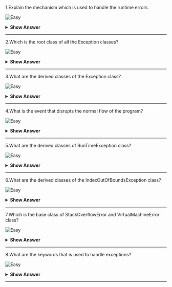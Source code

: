 1.Explain the mechanism which is used to handle the runtime errors.

![Easy](https://raw.githubusercontent.com/revaturelabs/interviewquestions/aef8eff919a3b083089641381ed9a9101ed21fba/ComplexityTags/simple%20(2).svg)

<details markdown="1"><summary><b> Show Answer</b></summary>
  
>Exception handling is the mechanism which is used to handle the runtime errors using checked and unchecked exceptions classes.
  
</details>

---

2.Which is the root class of all the Exception classes?

![Easy](https://raw.githubusercontent.com/revaturelabs/interviewquestions/aef8eff919a3b083089641381ed9a9101ed21fba/ComplexityTags/simple%20(2).svg)

<details markdown="1"><summary> <b> Show Answer</b></summary>
  
> `Java.lang.Throwable` is the root class of all the Exception classes.
</details>

---

3.What are the derived classes of the Exception class?

![Easy](https://raw.githubusercontent.com/revaturelabs/interviewquestions/aef8eff919a3b083089641381ed9a9101ed21fba/ComplexityTags/simple%20(2).svg)

<details markdown="1"><summary> <b> Show Answer</b></summary>
  
>ClassNotFoundException,IOException,SQLException,RunTimeException.
  
</details>

---

4.What is the event that disrupts the normal flow of the program?

![Easy](https://raw.githubusercontent.com/revaturelabs/interviewquestions/aef8eff919a3b083089641381ed9a9101ed21fba/ComplexityTags/simple%20(2).svg)

<details markdown="1"><summary> <b> Show Answer</b></summary>
  
>Exception is the event that disrupts the normal flow of the program.
  
</details>

---

5.What are the derived classes of RunTimeException class?

![Easy](https://raw.githubusercontent.com/revaturelabs/interviewquestions/aef8eff919a3b083089641381ed9a9101ed21fba/ComplexityTags/simple%20(2).svg)

<details markdown="1"><summary><b> Show Answer</b></summary>
  
>ArithmeticException,NumberFormatException,NullPointerException,IndexOutOfBoundsException.
  
</details>

---

6.What are the derived classes of the IndexOutOfBoundsException class?

![Easy](https://raw.githubusercontent.com/revaturelabs/interviewquestions/aef8eff919a3b083089641381ed9a9101ed21fba/ComplexityTags/simple%20(2).svg)

<details markdown="1"><summary><b> Show Answer</b></summary>

<blockquote markdown="1">
  
- ArrayIndexOutOfBoundsException occurs when we access an array, or a Collection, that is backed by an array with an invalid index. This means that the index is either less than zero or greater than or equal to the size of the array. 
- StringIndexOutOfBoundsException occurs when an attempt is made to access the character of a string at an index which is either negative or greater than the length of the string.
</blockquote>
  
</details>

---

7.Which is the base class of StackOverflowError and  VirtualMachineError class?

![Easy](https://raw.githubusercontent.com/revaturelabs/interviewquestions/aef8eff919a3b083089641381ed9a9101ed21fba/ComplexityTags/simple%20(2).svg)

<details markdown="1"><summary><b> Show Answer</b></summary>
  
>Error class is the base class of StackOverflowError and  VirtualMachineError class

</details>

---

8.What are the keywords that is used to handle exceptions?

![Easy](https://raw.githubusercontent.com/revaturelabs/interviewquestions/aef8eff919a3b083089641381ed9a9101ed21fba/ComplexityTags/simple%20(2).svg)

<details markdown="1"><summary><b>Show Answer</b></summary>
  
>try,catch,finally,throw and throws.
  
</details>

---
